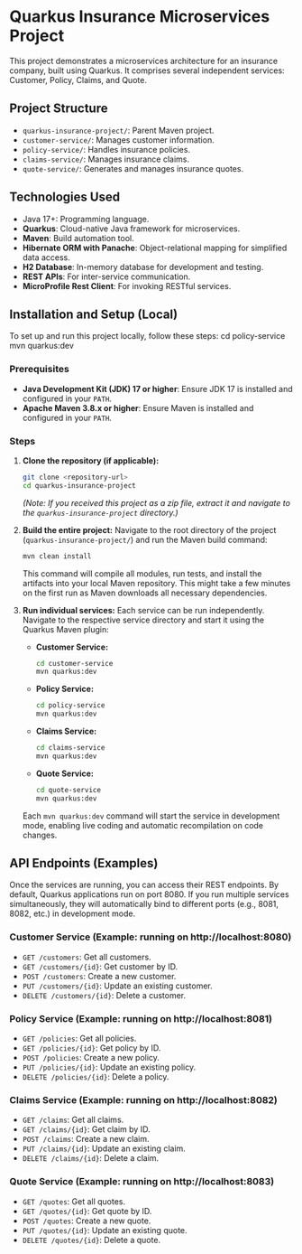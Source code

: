 # Quarkus Insurance Microservices Project

This project demonstrates a microservices architecture for an insurance company, built using Quarkus. It comprises several independent services: Customer, Policy, Claims, and Quote.

## Project Structure

- `quarkus-insurance-project/`: Parent Maven project.
- `customer-service/`: Manages customer information.
- `policy-service/`: Handles insurance policies.
- `claims-service/`: Manages insurance claims.
- `quote-service/`: Generates and manages insurance quotes.

## Technologies Used

- Java 17+: Programming language.
- **Quarkus**: Cloud-native Java framework for microservices.
- **Maven**: Build automation tool.
- **Hibernate ORM with Panache**: Object-relational mapping for simplified data access.
- **H2 Database**: In-memory database for development and testing.
- **REST APIs**: For inter-service communication.
- **MicroProfile Rest Client**: For invoking RESTful services.

## Installation and Setup (Local)

To set up and run this project locally, follow these steps:
cd policy-service
mvn quarkus:dev

### Prerequisites

- **Java Development Kit (JDK) 17 or higher**: Ensure JDK 17 is installed and configured in your `PATH`.
- **Apache Maven 3.8.x or higher**: Ensure Maven is installed and configured in your `PATH`.

### Steps

1.  **Clone the repository (if applicable):**

    ```bash
    git clone <repository-url>
    cd quarkus-insurance-project
    ```

    _(Note: If you received this project as a zip file, extract it and navigate to the `quarkus-insurance-project` directory.)_

2.  **Build the entire project:**
    Navigate to the root directory of the project (`quarkus-insurance-project/`) and run the Maven build command:

    ```bash
    mvn clean install
    ```

    This command will compile all modules, run tests, and install the artifacts into your local Maven repository. This might take a few minutes on the first run as Maven downloads all necessary dependencies.

3.  **Run individual services:**
    Each service can be run independently. Navigate to the respective service directory and start it using the Quarkus Maven plugin:

    - **Customer Service:**

      ```bash
      cd customer-service
      mvn quarkus:dev
      ```

    - **Policy Service:**

      ```bash
      cd policy-service
      mvn quarkus:dev
      ```

    - **Claims Service:**

      ```bash
      cd claims-service
      mvn quarkus:dev
      ```

    - **Quote Service:**
      ```bash
      cd quote-service
      mvn quarkus:dev
      ```

    Each `mvn quarkus:dev` command will start the service in development mode, enabling live coding and automatic recompilation on code changes.

## API Endpoints (Examples)

Once the services are running, you can access their REST endpoints. By default, Quarkus applications run on port 8080. If you run multiple services simultaneously, they will automatically bind to different ports (e.g., 8081, 8082, etc.) in development mode.

### Customer Service (Example: running on http://localhost:8080)

- `GET /customers`: Get all customers.
- `GET /customers/{id}`: Get customer by ID.
- `POST /customers`: Create a new customer.
- `PUT /customers/{id}`: Update an existing customer.
- `DELETE /customers/{id}`: Delete a customer.

### Policy Service (Example: running on http://localhost:8081)

- `GET /policies`: Get all policies.
- `GET /policies/{id}`: Get policy by ID.
- `POST /policies`: Create a new policy.
- `PUT /policies/{id}`: Update an existing policy.
- `DELETE /policies/{id}`: Delete a policy.

### Claims Service (Example: running on http://localhost:8082)

- `GET /claims`: Get all claims.
- `GET /claims/{id}`: Get claim by ID.
- `POST /claims`: Create a new claim.
- `PUT /claims/{id}`: Update an existing claim.
- `DELETE /claims/{id}`: Delete a claim.

### Quote Service (Example: running on http://localhost:8083)

- `GET /quotes`: Get all quotes.
- `GET /quotes/{id}`: Get quote by ID.
- `POST /quotes`: Create a new quote.
- `PUT /quotes/{id}`: Update an existing quote.
- `DELETE /quotes/{id}`: Delete a quote.
